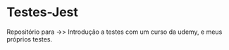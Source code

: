 # Testes-Jest

Repositório para ->>
Introdução a testes com um curso da udemy, e meus próprios testes.
